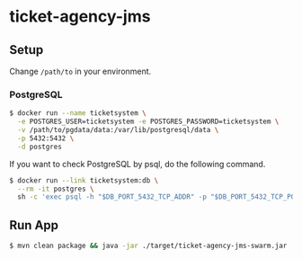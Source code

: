 # ticket-agency-jms

## Setup

Change `/path/to` in your environment.

### PostgreSQL

``` sh
$ docker run --name ticketsystem \
  -e POSTGRES_USER=ticketsystem -e POSTGRES_PASSWORD=ticketsystem \
  -v /path/to/pgdata/data:/var/lib/postgresql/data \
  -p 5432:5432 \
  -d postgres
```

If you want to check PostgreSQL by psql, do the following command.

``` sh
$ docker run --link ticketsystem:db \
  --rm -it postgres \
  sh -c 'exec psql -h "$DB_PORT_5432_TCP_ADDR" -p "$DB_PORT_5432_TCP_PORT" -U ticketsystem'
```

## Run App

``` sh
$ mvn clean package && java -jar ./target/ticket-agency-jms-swarm.jar
```